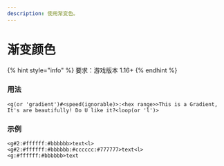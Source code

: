 ```yaml
---
description: 使用渐变色。
---
```


# 渐变颜色

{% hint style="info" %}
要求：游戏版本 1.16+
{% endhint %}

### 用法

```
<g(or 'gradient')#<speed(ignorable)>:<hex range>>This is a Gradient, It's are beautifully! Do U like it?<loop(or 'l')>
```

### 示例

```
<g#2:#ffffff:#bbbbbb>text<l>
<g#2:#ffffff:#bbbbbb:#cccccc:#777777>text<l>
<g:#ffffff:#bbbbbb>text
```
